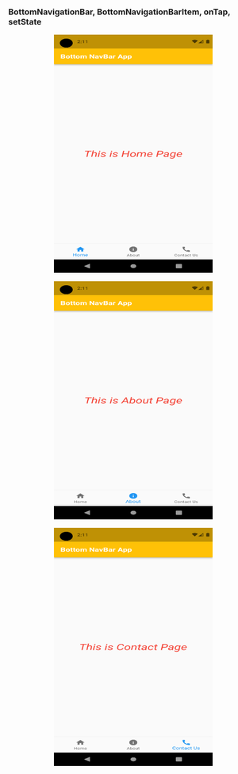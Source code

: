 ### BottomNavigationBar, BottomNavigationBarItem, onTap, setState
<p align="center">
  <img src="ss1.png" width="320" height="480" title="hover text">
</p>
<p align="center">
  <img src="ss2.png" width="320" height="480" title="hover text">
</p>
<p align="center">
  <img src="ss3.png" width="320" height="480" title="hover text">
</p>